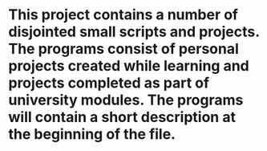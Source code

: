 # This project contains a number of disjointed small scripts and projects. The programs consist of personal projects created while learning and projects completed as part of university modules. The programs will contain a short description at the beginning of the file.
